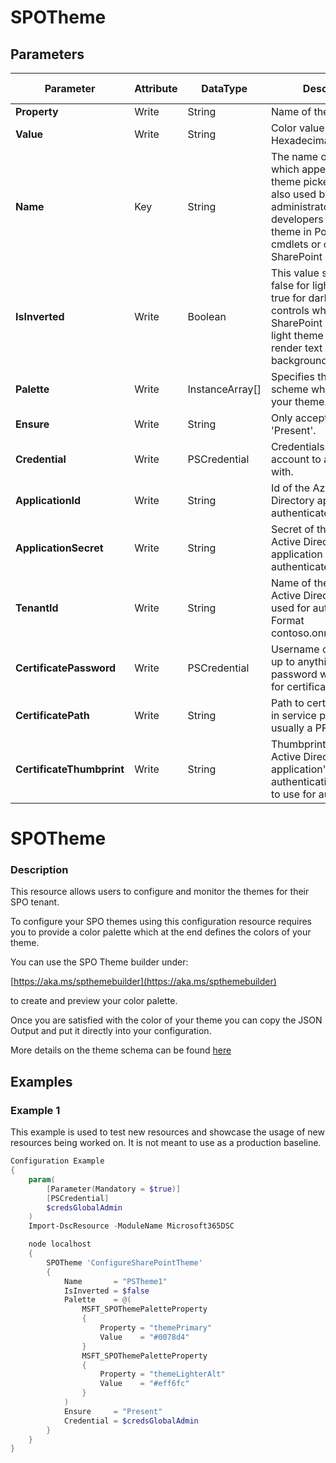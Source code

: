 ﻿# SPOTheme

## Parameters

| Parameter | Attribute | DataType | Description | Allowed Values |
| --- | --- | --- | --- | --- |
| **Property** | Write | String | Name of the property. ||
| **Value** | Write | String | Color value in Hexadecimal. ||
| **Name** | Key | String | The name of the theme, which appears in the theme picker UI and is also used by administrators and developers to refer to the theme in PowerShell cmdlets or calls to the SharePoint REST API. ||
| **IsInverted** | Write | Boolean | This value should be false for light themes and true for dark themes; it controls whether SharePoint uses dark or light theme colors to render text on colored backgrounds. ||
| **Palette** | Write | InstanceArray[] | Specifies the color scheme which composes your theme. ||
| **Ensure** | Write | String | Only accepted value is 'Present'. |Present, Absent|
| **Credential** | Write | PSCredential | Credentials of the account to authenticate with. ||
| **ApplicationId** | Write | String | Id of the Azure Active Directory application to authenticate with. ||
| **ApplicationSecret** | Write | String | Secret of the Azure Active Directory application to authenticate with. ||
| **TenantId** | Write | String | Name of the Azure Active Directory tenant used for authentication. Format contoso.onmicrosoft.com ||
| **CertificatePassword** | Write | PSCredential | Username can be made up to anything but password will be used for certificatePassword ||
| **CertificatePath** | Write | String | Path to certificate used in service principal usually a PFX file. ||
| **CertificateThumbprint** | Write | String | Thumbprint of the Azure Active Directory application's authentication certificate to use for authentication. ||


# SPOTheme

### Description

This resource allows users to configure and monitor the themes for
their SPO tenant.

To configure your SPO themes using this configuration resource requires you to
provide a color palette which at the end defines the colors of your theme.

You can use the SPO Theme builder under:

[https://aka.ms/spthemebuilder](https://aka.ms/spthemebuilder)

to create and preview your color palette.

Once you are satisfied with the color of your theme you can copy
the JSON Output and put it directly into your configuration.

More details on the theme schema can be found
[here](https://aka.ms/AboutSPOThemes)

## Examples

### Example 1

This example is used to test new resources and showcase the usage of new resources being worked on.
It is not meant to use as a production baseline.

```powershell
Configuration Example
{
    param(
        [Parameter(Mandatory = $true)]
        [PSCredential]
        $credsGlobalAdmin
    )
    Import-DscResource -ModuleName Microsoft365DSC

    node localhost
    {
        SPOTheme 'ConfigureSharePointTheme'
        {
            Name       = "PSTheme1"
            IsInverted = $false
            Palette    = @(
                MSFT_SPOThemePaletteProperty
                {
                    Property = "themePrimary"
                    Value    = "#0078d4"
                }
                MSFT_SPOThemePaletteProperty
                {
                    Property = "themeLighterAlt"
                    Value    = "#eff6fc"
                }
            )
            Ensure     = "Present"
            Credential = $credsGlobalAdmin
        }
    }
}
```

